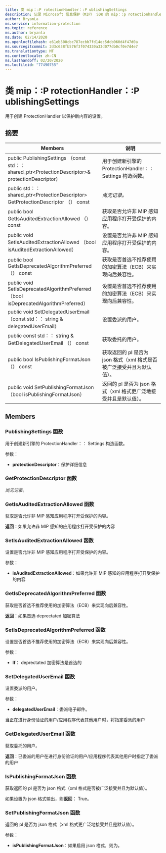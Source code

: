 ```yaml
---
title: 类 mip：:P rotectionHandler：:P ublishingSettings
description: 记录 Microsoft 信息保护（MIP） SDK 的 mip：:p rotectionhandler 类。
author: BryanLa
ms.service: information-protection
ms.topic: reference
ms.author: bryanla
ms.date: 02/14/2020
ms.openlocfilehash: e61eb300cbc787ecbb7fd14ec5dcb060d4f47d0a
ms.sourcegitcommit: 2d3c638fb576f3f074330a33d077db0cf0e7d4e7
ms.translationtype: MT
ms.contentlocale: zh-CN
ms.lasthandoff: 02/20/2020
ms.locfileid: "77490755"
---
```

# <a name="class-mipprotectionhandlerpublishingsettings"></a>类 mip：:P rotectionHandler：:P ublishingSettings 
用于创建 ProtectionHandler 以保护新内容的设置。
  
## <a name="summary"></a>摘要
 Members                        | 说明                                
--------------------------------|---------------------------------------------
public PublishingSettings （const std：： shared_ptr\<ProtectionDescriptor\>& protectionDescriptor）  |  用于创建新引擎的 ProtectionHandler：： Settings 构造函数。
public std：： shared_ptr\<ProtectionDescriptor\> GetProtectionDescriptor （） const  | _尚无记录。_
public bool GetIsAuditedExtractionAllowed （） const  |  获取是否允许非 MIP 感知应用程序打开受保护的内容。
public void SetIsAuditedExtractionAllowed （bool isAuditedExtractionAllowed）  |  设置是否允许非 MIP 感知应用程序打开受保护的内容。
public bool GetIsDeprecatedAlgorithmPreferred （） const  |  获取是否首选不推荐使用的加密算法（ECB）来实现向后兼容性。
public void SetIsDeprecatedAlgorithmPreferred （bool isDeprecatedAlgorithmPreferred）  |  设置是否首选不推荐使用的加密算法（ECB）来实现向后兼容性。
public void SetDelegatedUserEmail （const std：： string & delegatedUserEmail）  |  设置委派的用户。
public const std：： string & GetDelegatedUserEmail （） const  |  获取委托的用户。
public bool IsPublishingFormatJson （） const  |  获取返回的 pl 是否为 json 格式（xml 格式是否被广泛接受并且为默认值）。
public void SetPublishingFormatJson （bool isPublishingFormatJson）  |  返回的 pl 是否为 json 格式（xml 格式更广泛地接受并且是默认值）。
  
## <a name="members"></a>Members
  
### <a name="publishingsettings-function"></a>PublishingSettings 函数
用于创建新引擎的 ProtectionHandler：： Settings 构造函数。

参数：  
* **protectionDescriptor**：保护详细信息


  
### <a name="getprotectiondescriptor-function"></a>GetProtectionDescriptor 函数
_尚无记录。_

  
### <a name="getisauditedextractionallowed-function"></a>GetIsAuditedExtractionAllowed 函数
获取是否允许非 MIP 感知应用程序打开受保护的内容。

  
**返回**：如果允许非 MIP 感知的应用程序打开受保护的内容
  
### <a name="setisauditedextractionallowed-function"></a>SetIsAuditedExtractionAllowed 函数
设置是否允许非 MIP 感知应用程序打开受保护的内容。

参数：  
* **isAuditedExtractionAllowed**：如果允许非 MIP 感知的应用程序打开受保护的内容


  
### <a name="getisdeprecatedalgorithmpreferred-function"></a>GetIsDeprecatedAlgorithmPreferred 函数
获取是否首选不推荐使用的加密算法（ECB）来实现向后兼容性。

  
**返回**：如果首选 deprectated 加密算法
  
### <a name="setisdeprecatedalgorithmpreferred-function"></a>SetIsDeprecatedAlgorithmPreferred 函数
设置是否首选不推荐使用的加密算法（ECB）来实现向后兼容性。

参数：  
* **If**： deprectated 加密算法是首选的


  
### <a name="setdelegateduseremail-function"></a>SetDelegatedUserEmail 函数
设置委派的用户。

参数：  
* **delegatedUserEmail**：委派电子邮件。


当正在进行身份验证的用户/应用程序代表其他用户时，将指定委派的用户
  
### <a name="getdelegateduseremail-function"></a>GetDelegatedUserEmail 函数
获取委托的用户。

  
**返回**：已委派的用户在进行身份验证的用户/应用程序代表其他用户时指定了委派的用户
  
### <a name="ispublishingformatjson-function"></a>IsPublishingFormatJson 函数
获取返回的 pl 是否为 json 格式（xml 格式是否被广泛接受并且为默认值）。

  
如果设置为 json 格式输出，则**返回**： True。
  
### <a name="setpublishingformatjson-function"></a>SetPublishingFormatJson 函数
返回的 pl 是否为 json 格式（xml 格式更广泛地接受并且是默认值）。

参数：  
* **isPublishingFormatJson**：如果启用 json 格式，则为。

